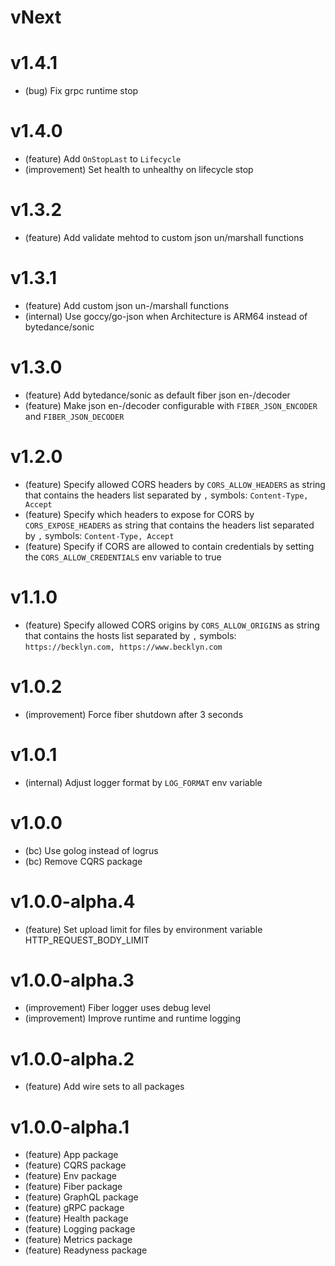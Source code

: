 # vNext

# v1.4.1

-   (bug) Fix grpc runtime stop

# v1.4.0

-   (feature) Add `OnStopLast` to `Lifecycle`
-   (improvement) Set health to unhealthy on lifecycle stop

# v1.3.2

-   (feature) Add validate mehtod to custom json un/marshall functions

# v1.3.1

-   (feature) Add custom json un-/marshall functions
-   (internal) Use goccy/go-json when Architecture is ARM64 instead of bytedance/sonic

# v1.3.0

-   (feature) Add bytedance/sonic as default fiber json en-/decoder
-   (feature) Make json en-/decoder configurable with `FIBER_JSON_ENCODER` and `FIBER_JSON_DECODER`

# v1.2.0

-   (feature) Specify allowed CORS headers by `CORS_ALLOW_HEADERS` as string that contains the headers list separated by `,` symbols: `Content-Type, Accept`
-   (feature) Specify which headers to expose for CORS by `CORS_EXPOSE_HEADERS` as string that contains the headers list separated by `,` symbols: `Content-Type, Accept`
-   (feature) Specify if CORS are allowed to contain credentials by setting the `CORS_ALLOW_CREDENTIALS` env variable to true

# v1.1.0

-   (feature) Specify allowed CORS origins by `CORS_ALLOW_ORIGINS` as string that contains the hosts list separated by `,` symbols: `https://becklyn.com, https://www.becklyn.com`

# v1.0.2

-   (improvement) Force fiber shutdown after 3 seconds

# v1.0.1

-   (internal) Adjust logger format by `LOG_FORMAT` env variable

# v1.0.0

-   (bc) Use golog instead of logrus
-   (bc) Remove CQRS package

# v1.0.0-alpha.4

-   (feature) Set upload limit for files by environment variable HTTP_REQUEST_BODY_LIMIT

# v1.0.0-alpha.3

-   (improvement) Fiber logger uses debug level
-   (improvement) Improve runtime and runtime logging

# v1.0.0-alpha.2

-   (feature) Add wire sets to all packages

# v1.0.0-alpha.1

-   (feature) App package
-   (feature) CQRS package
-   (feature) Env package
-   (feature) Fiber package
-   (feature) GraphQL package
-   (feature) gRPC package
-   (feature) Health package
-   (feature) Logging package
-   (feature) Metrics package
-   (feature) Readyness package
